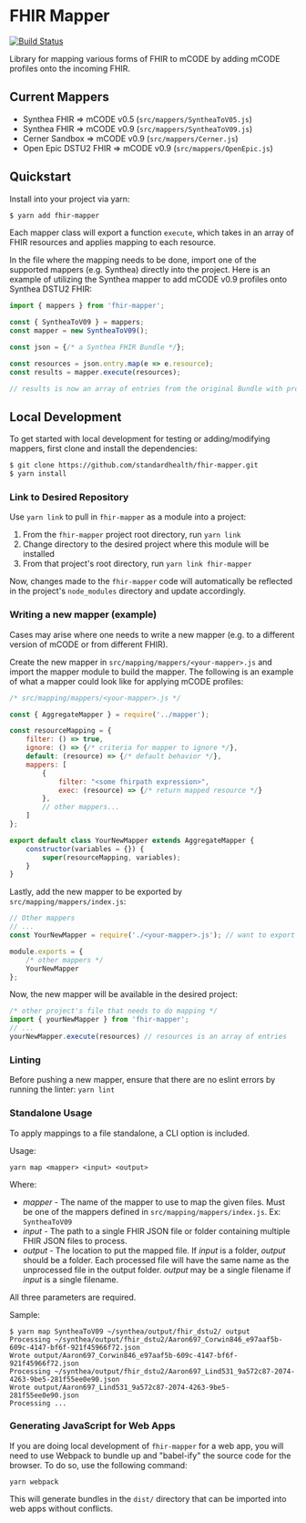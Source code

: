 # FHIR Mapper

[![Build Status](https://travis-ci.com/standardhealth/fhir-mapper.svg?branch=master)](https://travis-ci.com/standardhealth/fhir-mapper)

Library for mapping various forms of FHIR to mCODE by adding mCODE profiles onto the incoming FHIR. 

## Current Mappers
* Synthea FHIR => mCODE v0.5 (`src/mappers/SyntheaToV05.js`)
* Synthea FHIR => mCODE v0.9 (`src/mappers/SyntheaToV09.js`)
* Cerner Sandbox => mCODE v0.9 (`src/mappers/Cerner.js`)
* Open Epic DSTU2 FHIR => mCODE v0.9 (`src/mappers/OpenEpic.js`)

## Quickstart

Install into your project via yarn:

``` bash
$ yarn add fhir-mapper
```

Each mapper class will export a function `execute`, which takes in an array of FHIR resources and applies mapping to each resource.

In the file where the mapping needs to be done, import one of the supported mappers (e.g. Synthea) directly into the project. Here is an example of utilizing the Synthea mapper to add mCODE v0.9 profiles onto Synthea DSTU2 FHIR:

``` JavaScript
import { mappers } from 'fhir-mapper';

const { SyntheaToV09 } = mappers;
const mapper = new SyntheaToV09();

const json = {/* a Synthea FHIR Bundle */};

const resources = json.entry.map(e => e.resource);
const results = mapper.execute(resources);

// results is now an array of entries from the original Bundle with proper mapping
```

## Local Development

To get started with local development for testing or adding/modifying mappers, first clone and install the dependencies:

``` bash
$ git clone https://github.com/standardhealth/fhir-mapper.git
$ yarn install
```

### Link to Desired Repository

Use `yarn link` to pull in `fhir-mapper` as a module into a project:

1. From the `fhir-mapper` project root directory, run `yarn link`
2. Change directory to the desired project where this module will be installed
3. From that project's root directory, run `yarn link fhir-mapper`

Now, changes made to the `fhir-mapper` code will automatically be reflected in the project's `node_modules` directory and update accordingly.

### Writing a new mapper (example)

Cases may arise where one needs to write a new mapper (e.g. to a different version of mCODE or from different FHIR).

Create the new mapper in `src/mapping/mappers/<your-mapper>.js` and import the mapper module to build the mapper. The following is an example of what a mapper could look like for applying mCODE profiles:

``` JavaScript
/* src/mapping/mappers/<your-mapper>.js */

const { AggregateMapper } = require('../mapper');

const resourceMapping = {
    filter: () => true,
    ignore: () => {/* criteria for mapper to ignore */},
    default: (resource) => {/* default behavior */},
    mappers: [
        {
            filter: "<some fhirpath expression>",
            exec: (resource) => {/* return mapped resource */}
        },
        // other mappers...
    ]
};

export default class YourNewMapper extends AggregateMapper {
    constructor(variables = {}) {
        super(resourceMapping, variables);
    }
}
```

Lastly, add the new mapper to be exported by `src/mapping/mappers/index.js`:

``` JavaScript
// Other mappers
// ...
const YourNewMapper = require('./<your-mapper>.js'); // want to export new mapper to use in project

module.exports = {
    /* other mappers */
    YourNewMapper
};
```

Now, the new mapper will be available in the desired project:

``` JavaScript
/* other project's file that needs to do mapping */
import { yourNewMapper } from 'fhir-mapper';
// ...
yourNewMapper.execute(resources) // resources is an array of entries
```

### Linting

Before pushing a new mapper, ensure that there are no eslint errors by running the linter: `yarn lint`

### Standalone Usage

To apply mappings to a file standalone, a CLI option is included. 

Usage:
```
yarn map <mapper> <input> <output>
```
Where:
 - *mapper* - The name of the mapper to use to map the given files. Must be one of the mappers defined in `src/mapping/mappers/index.js`. Ex: `SyntheaToV09`
 - *input* - The path to a single FHIR JSON file or folder containing multiple FHIR JSON files to process.
 - *output* - The location to put the mapped file. If *input* is a folder, *output* should be a folder. Each processed file will have the same name as the unprocessed file in the output folder. *output* may be a single filename if *input* is a single filename.

 All three parameters are required.

 Sample:

 ```
$ yarn map SyntheaToV09 ~/synthea/output/fhir_dstu2/ output
Processing ~/synthea/output/fhir_dstu2/Aaron697_Corwin846_e97aaf5b-609c-4147-bf6f-921f45966f72.json
Wrote output/Aaron697_Corwin846_e97aaf5b-609c-4147-bf6f-921f45966f72.json
Processing ~/synthea/output/fhir_dstu2/Aaron697_Lind531_9a572c87-2074-4263-9be5-281f55ee0e90.json
Wrote output/Aaron697_Lind531_9a572c87-2074-4263-9be5-281f55ee0e90.json
Processing ...
 ```
 
 ### Generating JavaScript for Web Apps
 
 If you are doing local development of `fhir-mapper` for a web app, you will need to use Webpack to bundle up and "babel-ify" the source code for the browser. To do so, use the following command:
 
 ```
 yarn webpack
 ```
 
 This will generate bundles in the `dist/` directory that can be imported into web apps without conflicts.
